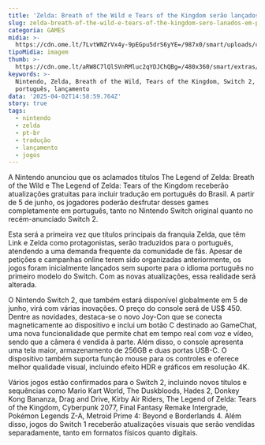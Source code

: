 ```yaml
---
title: 'Zelda: Breath of the Wild e Tears of the Kingdom serão lançados em PT-BR'
slug: zelda-breath-of-the-wild-e-tears-of-the-kingdom-sero-lanados-em-pt-br
categoria: GAMES
midia: >-
  https://cdn.ome.lt/7LvtWNZrVx4y-9pEGpu5drS6yYE=/987x0/smart/uploads/conteudo/fotos/02_odBnXoj.jpg
tipoMidia: imagem
thumb: >-
  https://cdn.ome.lt/aRW8C7lQlSVnRMluc2qYDJChQBg=/480x360/smart/extras/conteudos/Captura_de_tela_2025-04-02_112424.png
keywords: >-
  Nintendo, Zelda, Breath of the Wild, Tears of the Kingdom, Switch 2, tradução,
  português, lançamento
data: '2025-04-02T14:58:59.764Z'
story: true
tags:
  - nintendo
  - zelda
  - pt-br
  - tradução
  - lançamento
  - jogos
---
```


A Nintendo anunciou que os aclamados títulos The Legend of Zelda: Breath of the Wild e The Legend of Zelda: Tears of the Kingdom receberão atualizações gratuitas para incluir tradução em português do Brasil. A partir de 5 de junho, os jogadores poderão desfrutar desses games completamente em português, tanto no Nintendo Switch original quanto no recém-anunciado Switch 2.

Esta será a primeira vez que títulos principais da franquia Zelda, que têm Link e Zelda como protagonistas, serão traduzidos para o português, atendendo a uma demanda frequente da comunidade de fãs. Apesar de petições e campanhas online terem sido organizadas anteriormente, os jogos foram inicialmente lançados sem suporte para o idioma português no primeiro modelo do Switch. Com as novas atualizações, essa realidade será alterada.

O Nintendo Switch 2, que também estará disponível globalmente em 5 de junho, virá com várias inovações. O preço do console será de US$ 450. Dentre as novidades, destaca-se o novo Joy-Con que se conecta magneticamente ao dispositivo e inclui um botão C destinado ao GameChat, uma nova funcionalidade que permite chat em tempo real com voz e vídeo, sendo que a câmera é vendida à parte. Além disso, o console apresenta uma tela maior, armazenamento de 256GB e duas portas USB-C. O dispositivo também suporta função mouse para os controles e oferece melhor qualidade visual, incluindo efeito HDR e gráficos em resolução 4K.

Vários jogos estão confirmados para o Switch 2, incluindo novos títulos e sequências como Mario Kart World, The Duskbloods, Hades 2, Donkey Kong Bananza, Drag and Drive, Kirby Air Riders, The Legend of Zelda: Tears of the Kingdom, Cyberpunk 2077, Final Fantasy Remake Intergrade, Pokémon Legends Z-A, Metroid Prime 4: Beyond e Borderlands 4. Além disso, jogos do Switch 1 receberão atualizações visuais que serão vendidas separadamente, tanto em formatos físicos quanto digitais.
